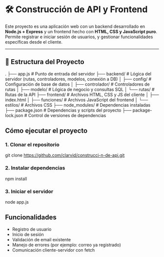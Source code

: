 # 🛠 Construcción de API y Frontend

Este proyecto es una aplicación web con un backend desarrollado en **Node.js + Express** y un frontend hecho con **HTML, CSS y JavaScript puro**. Permite registrar e iniciar sesión de usuarios, y gestionar funcionalidades específicas desde el cliente.

---

## 📁 Estructura del Proyecto

.
├── app.js # Punto de entrada del servidor
├── backend/ # Lógica del servidor (rutas, controladores, modelos, conexión a DB)
│ ├── config/ # Configuración de base de datos
│ ├── controlador/ # Controladores de rutas
│ ├── modelo/ # Lógica de negocio y consultas SQL
│ └── rutas/ # Rutas de la API
├── frontend/ # Archivos HTML, CSS y JS del cliente
│ ├── index.html
│ ├── funciones/ # Archivos JavaScript del frontend
│ └── estilos/ # Archivos CSS
├── node_modules/ # Dependencias instaladas
├── package.json # Dependencias y scripts del proyecto
├── package-lock.json # Control de versiones de dependencias


## Cómo ejecutar el proyecto

### 1. Clonar el repositorio
git clone https://github.com/clarvid/construcci-n-de-api.git

### 2. Instalar dependencias
npm install

### 3. Iniciar el servidor
node app.js

## Funcionalidades
- Registro de usuario
- Inicio de sesión
- Validación de email existente
- Manejo de errores (por ejemplo: correo ya registrado)
- Comunicación cliente-servidor con fetch
